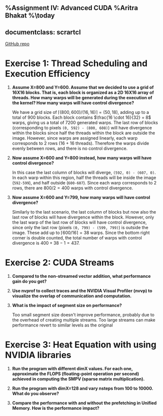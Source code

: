 %Assignment IV: Advanced CUDA
%Aritra Bhakat
%\today
---
documentclass: scrartcl
---

[GitHub repo](https://github.com/arrebarritra/DD2360HT23/tree/main/hw_4)

# Exercise 1:  Thread Scheduling and Execution Efficiency 

1. **Assume X=800 and Y=600. Assume that we decided to use a grid of 16X16 blocks. That is, each block is organized as a 2D 16X16 array of threads. How many warps will be generated during the execution of the kernel? How many warps will have control divergence?**

    We have a grid size of $\lceil(800, 600)/(16, 16)\rceil = (50, 18)$, adding up to a total of $900$ blocks. Each block contains $\frac{16 \cdot 16}{32} = 8$ warps, giving us a total of $7200$ generated warps. The last row of blocks (corresponding to pixels `(0, 592) - (800, 608)`) will have divergence within the blocks since half the threads within the block are outside the image. However, since warps are assigned linearly, each warp corresponds to 2 rows (16 + 16 threads). Therefore the warps divide evenly between rows, and there is no control divergence.

2. **Now assume X=600 and Y=800 instead, how many warps will have control divergence?**

    In this case the last column of blocks will diverge, `(592, 0) - (607, 0)`. In each warp within this region, half the threads will be inside the image (`592-599`), and half outside (`600-607`). Since each warp corresponds to 2 rows, there are $800 / 2 = 400$ warps with control divergence.

3. **Now assume X=600 and Y=799, how many warps will have control divergence?**

    Similarly to the last scenario, the last column of blocks but now also the last row of blocks will have divergence within the block. However, only the last warp of the last row of blocks will have control divergence, since only the last row (pixels `(0, 799) - (599, 799)`) is outside the image. These add up to $\lceil 600 / 16 \rceil = 38$ warps. Since the bottom right corner is double counted, the total number of warps with control divergence is $400 + 38 - 1 = 437$.

# Exercise 2: CUDA Streams

1. **Compared to the non-streamed vector addition, what performance gain do you get?**



2. **Use nvprof to collect traces and the NVIDIA Visual Profiler (nvvp) to visualize the overlap of communication and computation.**

3. **What is the impact of segment size on performance?**

    Too small segment size doesn't improve performance, probably due to the overhead of creating multiple streams. Too large streams can make performance revert to similar levels as the original 

# Exercise 3: Heat Equation with using NVIDIA libraries

1. **Run the program with different dimX values. For each one, approximate the FLOPS (floating-point operation per second) achieved in computing the SMPV (sparse matrix multiplication).**

2. **Run the program with dimX=128 and vary nsteps from 100 to 10000. What do you observe?**

3. **Compare the performance with and without the prefetching in Unified Memory. How is the performance impact?**